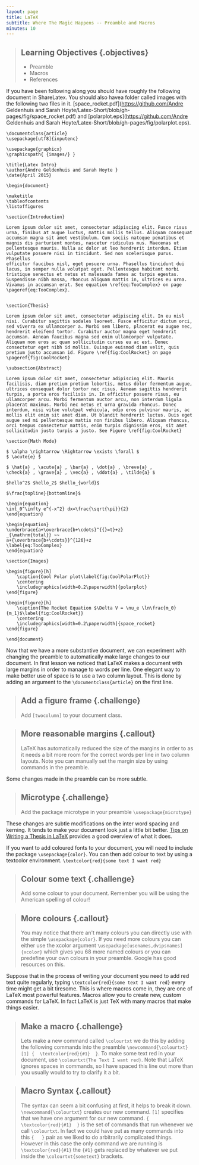 ```yaml
---
layout: page
title: LaTeX
subtitle: Where The Magic Happens -- Preamble and Macros
minutes: 10
---
```

> ## Learning Objectives {.objectives}
>
> * Preamble
> * Macros
> * References

If you have been following along you should have roughly the following
document in ShareLatex.  You should also havea  folder called images
with the following two files in it.  [space_rocket.pdf](https://github.com/Andre Geldenhuis and Sarah Hoyte/Latex-Short/blob/gh-pages/fig/space_rocket.pdf)
 and [polarplot.eps](https://github.com/Andre Geldenhuis and Sarah Hoyte/Latex-Short/blob/gh-pages/fig/polarplot.eps).


~~~ {.latex}
\documentclass{article}
\usepackage[utf8]{inputenc}

\usepackage{graphicx}
\graphicspath{ {images/} }

\title{Latex Intro}
\author{Andre Geldenhuis and Sarah Hoyte }
\date{April 2015}

\begin{document}

\maketitle
\tableofcontents
\listoffigures

\section{Introduction}

Lorem ipsum dolor sit amet, consectetur adipiscing elit. Fusce risus 
urna, finibus at augue luctus, mattis mollis tellus. Aliquam consequat 
accumsan magna sit amet vestibulum. Cum sociis natoque penatibus et 
magnis dis parturient montes, nascetur ridiculus mus. Maecenas ut 
pellentesque mauris. Nulla ac dolor at leo hendrerit interdum. Etiam 
vulputate posuere nisi in tincidunt. Sed non scelerisque purus. Phasellus 
efficitur faucibus nisl, eget posuere urna. Phasellus tincidunt dui 
lacus, in semper nulla volutpat eget. Pellentesque habitant morbi 
tristique senectus et netus et malesuada fames ac turpis egestas. 
Suspendisse nibh massa, rhoncus aliquam mattis in, ultrices eu urna. 
Vivamus in accumsan erat. See equation \ref{eq:TooComplex} on page \pageref{eq:TooComplex}.


\section{Thesis}

Lorem ipsum dolor sit amet, consectetur adipiscing elit. In eu nisl nisi. Curabitur sagittis sodales laoreet. Fusce efficitur dictum orci, sed viverra ex ullamcorper a. Morbi sem libero, placerat eu augue nec, hendrerit eleifend tortor. Curabitur auctor magna eget hendrerit accumsan. Aenean faucibus magna sed enim ullamcorper vulputate. Aliquam non eros ac quam sollicitudin cursus eu ac est. Donec consectetur eget nibh id mollis. Quisque euismod diam velit, quis pretium justo accumsan id. Figure \ref{fig:CoolRocket} on page \pageref{fig:CoolRocket}

\subsection{Abstract}

Lorem ipsum dolor sit amet, consectetur adipiscing elit. Mauris facilisis, diam pretium pretium lobortis, metus dolor fermentum augue, ultrices consequat dolor tortor nec risus. Aenean sagittis hendrerit turpis, a porta eros facilisis in. In efficitur posuere risus, eu ullamcorper arcu. Morbi fermentum auctor arcu, non interdum ligula placerat maximus. Morbi nec metus et urna gravida rhoncus. Donec interdum, nisi vitae volutpat vehicula, odio eros pulvinar mauris, ac mollis elit enim sit amet diam. Ut blandit hendrerit luctus. Duis eget augue sed mi pellentesque mattis non finibus libero. Aliquam rhoncus, orci tempus consectetur mattis, enim turpis dignissim eros, sit amet sollicitudin justo turpis a justo. See Figure \ref{fig:CoolRocket}

\section{Math Mode}

$ \alpha \rightarrow \Rightarrow \exists \forall $
$ \acute{e} $

$ \hat{a} , \acute{a} , \bar{a} , \dot{a} , \breve{a} ,
\check{a} , \grave{a} , \vec{a} , \ddot{a} , \tilde{a} $

$hello^2$ $hello_2$ $hello_{world}$ 

$\frac{topline}{bottomline}$

\begin{equation}
\int_0^\infty e^{-x^2} dx=\frac{\sqrt{\pi}}{2}
\end{equation}

\begin{equation}
\underbrace{a+\overbrace{b+\cdots}^{{}=t}+z}
_{\mathrm{total}} ~~
a+{\overbrace{b+\cdots}}^{126}+z
\label{eq:TooComplex}
\end{equation}

\section{Images}

\begin{figure}[h]
    \caption{Cool Polar plot\label{fig:CoolPolarPlot}}
    \centering
    \includegraphics[width=0.2\paperwidth]{polarplot}
\end{figure}

\begin{figure}[h]
    \caption{The Rocket Equation $\Delta V = \nu_e \ln\frac{m_0}{m_1}$\label{fig:CoolRocket}}
    \centering
    \includegraphics[width=0.2\paperwidth]{space_rocket}
\end{figure}

\end{document}
~~~

Now that we have a more substantive document, we can experiment with changing
the preamble to automatically make large changes to our document.   In 
first lesson we noticed that LaTeX makes a document with large margins in 
order to manage to words per line.  One elegant way to make better use of
space is to use a two column layout.  This is done by adding an argument
to the ```\documentclass{article}``` on the first line.

> ## Add a figure frame  {.challenge}
> Add ```[twocolumn]``` to your document class.  

> ## More reasonable margins {.callout}
>
> LaTeX has automatically reduced the size of the margins in order to as
> it needs a bit more room for the correct words per line in two column
> layouts.  Note you can manually set the margin size by using commands
> in the preamble.

Some changes made in the preamble can be more subtle.

> ## Microtype {.challenge}
> Add the package microtype in your preamble ```\usepackage{microtype}```

These changes are subtle modifications on the inter word spacing and 
kerning.  It tends to make your document look just a little bit 
better. [Tips on Writing a Thesis in LaTeX](http://www.khirevich.com/latex/microtype/) provides
a good overview of what it does.

If you want to add coloured fonts to your document, you will need to 
include the package ```\usepackage{color}```.  You can then add colour
to text by using a textcolor environment. ```\textcolor{red}{some text I want red}```
 
> ## Colour some text {.challenge}
> Add some colour to your document.  Remember you will be using the 
> American spelling of colour!

> ## More colours {.callout}
>
> You may notice that there an't many colours you can directly use
> with the simple ```\usepackage{color}```.  If you need more colours
> you can either use the xcolor argument ```\usepackage[usenames,dvipsnames]{xcolor}```
> which gives you 68 more named colours or you can predefine your own
> colours in your preamble.  Google has good resources on this.

Suppose that in the process of writing your document you need to add red 
text quite regularly, typing ```\textcolor{red}{some text I want red}``` 
every time might get a bit tiresome. This is where macros come in, they
are one of LaTeX most powerful features.  Macros allow you to create new,
custom commands for LaTeX.  In fact LaTeX is just TeX with many macros that
make things easier.  


> ## Make a macro {.challenge}
>
> Lets make a new command called ```\colourtxt``` we do this by adding the
> following commands into the preamble 
> ```\newcommand{\colourtxt} [1] {  \textcolor{red}{#1}  }```.  To make 
> some text red in your document, use ```\colourtxt{The Text I want red}```.
> Note that LaTeX ignores spaces in commands, so I have spaced this line
> out more than you usually would to try to clarify it a bit.

> ## Macro Syntax {.callout}
>
> The syntax can seem a bit confusing at first, it helps to break it 
> down. ```\newcommand{\colourtxt}``` creates our new command.  ```[1]```
> specifies that we have one argument for our new command.  ```{  \textcolor{red}{#1}  }```
> is the set of commands that run whenever we call ```\colourtxt```.  In 
> fact we could have put as many commands into this ```{   }``` pair as 
> we liked to do arbitrarily complicated things.  However in this case
> the only command we are running is ```\textcolor{red}{#1}``` the ```{#1}```
> gets replaced by whatever we put inside the ```\colourtxt{sometext}``` brackets.



